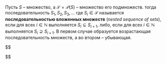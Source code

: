 
Пусть $S$ – множество, а $\mathcal{S}=\mathcal{P}(S)$ – множество его подмножеств. тогда последовательность $S_1, S_2, S_3, \ldots$ где $S_i∈\mathcal{S}$ называется **последовательностью вложенных множеств** (*nested sequence of sets*), если для всех $i∈ℕ$ выполняется $S_i ⊆ S_{i+1}$, либо, если для всех $i∈ℕ$ выполняется $S_i ⊇ S_{i+1}$. В первом случае образуется возрастающая последовательность множеств, а во втором – убывающая.

$$

$$
